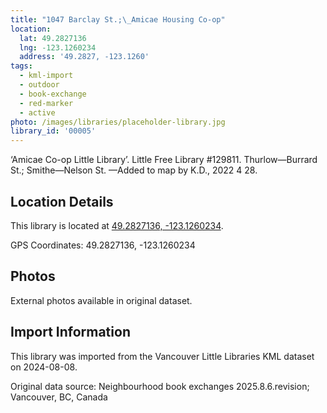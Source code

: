 ```yaml
---
title: "1047 Barclay St.;\_Amicae Housing Co-op"
location:
  lat: 49.2827136
  lng: -123.1260234
  address: '49.2827, -123.1260'
tags:
  - kml-import
  - outdoor
  - book-exchange
  - red-marker
  - active
photo: /images/libraries/placeholder-library.jpg
library_id: '00005'
---
```

‘Amicae Co-op Little Library’. 
Little Free Library #129811.
Thurlow—Burrard St.; Smithe—Nelson St.
—Added to map by K.D., 2022 4 28. 

## Location Details

This library is located at [49.2827136, -123.1260234](https://www.google.com/maps?q=49.2827136,-123.1260234).

GPS Coordinates: 49.2827136, -123.1260234

## Photos

External photos available in original dataset.

## Import Information

This library was imported from the Vancouver Little Libraries KML dataset on 2024-08-08.

Original data source: Neighbourhood book exchanges 2025.8.6.revision; Vancouver, BC, Canada

